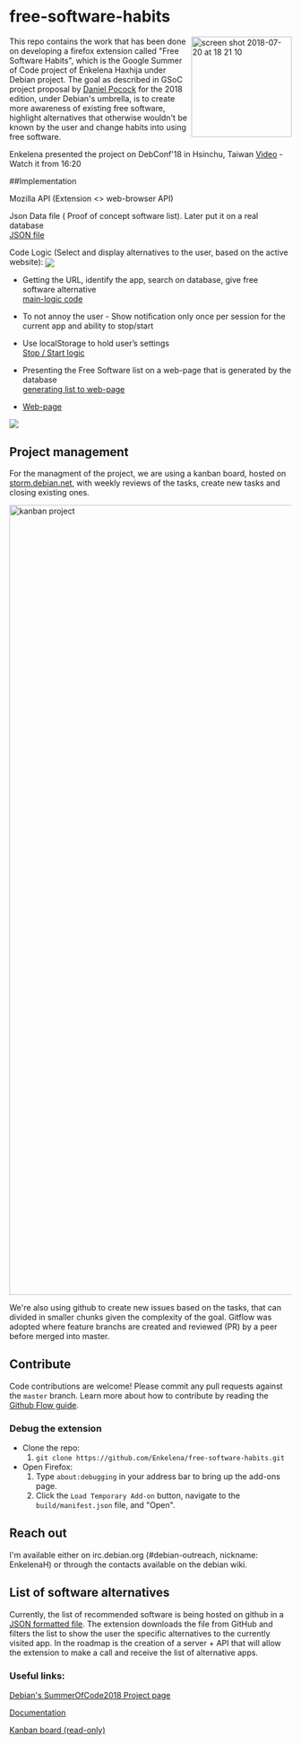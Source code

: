 # free-software-habits

<img align="right" width="179" alt="screen shot 2018-07-20 at 18 21 10" src="https://user-images.githubusercontent.com/20709874/43801850-78bbe0ea-9a94-11e8-8fd5-b22bdda08be6.png">


This repo contains  the work that has been done on developing a firefox extension called "Free Software Habits", which is the Google Summer of Code project of Enkelena Haxhija under Debian project. The goal as described in GSoC project proposal by [Daniel Pocock](https://danielpocock.com/gsoc-project-beating-cambridge-analytica-at-their-own-game) for the 2018 edition, under Debian's umbrella, is to create more awareness of existing free software, highlight alternatives that otherwise wouldn't be known by the user and change habits into using free software.

Enkelena presented the project on DebConf'18 in Hsinchu, Taiwan [Video](https://gemmei.ftp.acc.umu.se/pub/debian-meetings/2018/DebConf18/2018-07-31/gsoc-session.webm) - Watch it from 16:20


##Implementation

Mozilla API (Extension <> web-browser API)

Json Data file ( Proof of concept  software list). Later put it on a real database </br>
[JSON file](https://github.com/Enkelena/free-software-habits/blob/master/alternativeApps.json)

Code Logic (Select and display alternatives to the user, based on the active website):
 <img align="center" src="https://user-images.githubusercontent.com/20709874/43799716-9509bb4c-9a8e-11e8-978e-ab224820d571.png">

 * Getting the URL, identify the app, search on database, give free software alternative </br>
    [main-logic code](https://github.com/Enkelena/free-software-habits/blob/master/notification/notification.js)

 * To not annoy the user - Show notification only once per session for the current app and ability to stop/start 
 * Use localStorage to hold user’s settings </br>
    [Stop / Start logic](https://github.com/Enkelena/free-software-habits/blob/master/normalView/normalView.js)

 * Presenting the Free Software list on a web-page that is generated by the database </br>
    [generating list to web-page](https://github.com/Enkelena/free-software-habits/blob/master/docs/scripts/data.js)	
 * [Web-page](https://enkelena.github.io/free-software-habits/)
 <img src ="https://user-images.githubusercontent.com/20709874/43801497-8f065fd4-9a93-11e8-9403-43cbb29800de.png">


## Project management

For the managment of the project, we are using a kanban board, hosted on [storm.debian.net](https://storm.debian.net), with weekly reviews of the tasks, create new tasks and closing existing ones.

<img width="1408" alt="kanban project" src="https://user-images.githubusercontent.com/3740101/43017215-37654dca-8c4d-11e8-87b4-d208f988b40e.png">

We're also using github to create new issues based on the tasks, that can divided in smaller chunks given the complexity of the goal. Gitflow was adopted where feature branchs are created and reviewed (PR) by a peer before merged into master.

## Contribute

Code contributions are welcome! Please commit any pull requests against the `master` branch. Learn more about how to contribute by reading the [Github Flow guide](https://guides.github.com/introduction/flow/).

### Debug the extension

- Clone the repo: 
  1. ```git clone https://github.com/Enkelena/free-software-habits.git```
- Open Firefox:
  1. Type `about:debugging` in your address bar to bring up the add-ons page.
  2. Click the `Load Temporary Add-on` button, navigate to the `build/manifest.json` file, and "Open".

## Reach out

I'm available either on irc.debian.org (#debian-outreach, nickname: EnkelenaH) or through the contacts available on the debian wiki.

## List of software alternatives

Currently, the list of recommended software is being hosted on github in a [JSON formatted file](https://github.com/Enkelena/free-software-habits/blob/master/alternativeApps.json). The extension downloads the file from GitHub and filters the list to show the user the specific alternatives to the currently visited app. In the roadmap is the creation of a server + API that will allow the extension to make a call and receive the list of alternative apps.

### Useful links:

[Debian's SummerOfCode2018 Project page]( https://wiki.debian.org/SummerOfCode2018/Projects/FirefoxAndThunderbirdPluginFreeSoftwareHabitsDetails)

[Documentation](https://enkelena.github.io/free-software-habits/)

[Kanban board (read-only)](https://storm.debian.net/shared/pNYyAAjAgoMbwcaTqQTeJhFWfAx0pNsa1D9IeXJpzAD)
